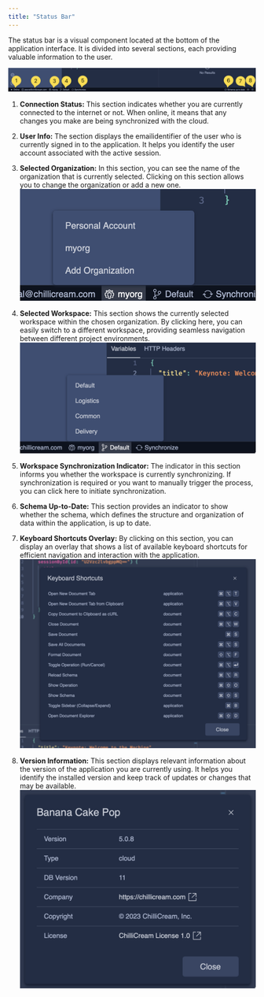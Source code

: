 ```yaml
---
title: "Status Bar"
---
```


The status bar is a visual component located at the bottom of the application interface. It is divided into several sections, each providing valuable information to the user.

![Status Bar](./images/status-1.png)

1. **Connection Status:** This section indicates whether you are currently connected to the internet or not. When online, it means that any changes you make are being synchronized with the cloud.

2. **User Info:** The section displays the emailidentifier of the user who is currently signed in to the application. It helps you identify the user account associated with the active session.

3. **Selected Organization:** In this section, you can see the name of the organization that is currently selected. Clicking on this section allows you to change the organization or add a new one.
![Status Bar](./images/status-4.png)

4. **Selected Workspace:** This section shows the currently selected workspace within the chosen organization. By clicking here, you can easily switch to a different workspace, providing seamless navigation between different project environments.
![Status Bar](./images/status-5.png)

5. **Workspace Synchronization Indicator:** The indicator in this section informs you whether the workspace is currently synchronizing. If synchronization is required or you want to manually trigger the process, you can click here to initiate synchronization.

6. **Schema Up-to-Date:** This section provides an indicator to show whether the schema, which defines the structure and organization of data within the application, is up to date.

7. **Keyboard Shortcuts Overlay:** By clicking on this section, you can display an overlay that shows a list of available keyboard shortcuts for efficient navigation and interaction with the application.
![Status Bar](./images/status-3.png)

8. **Version Information:** This section displays relevant information about the version of the application you are currently using. It helps you identify the installed version and keep track of updates or changes that may be available.
![Status Bar](./images/status-2.png)
